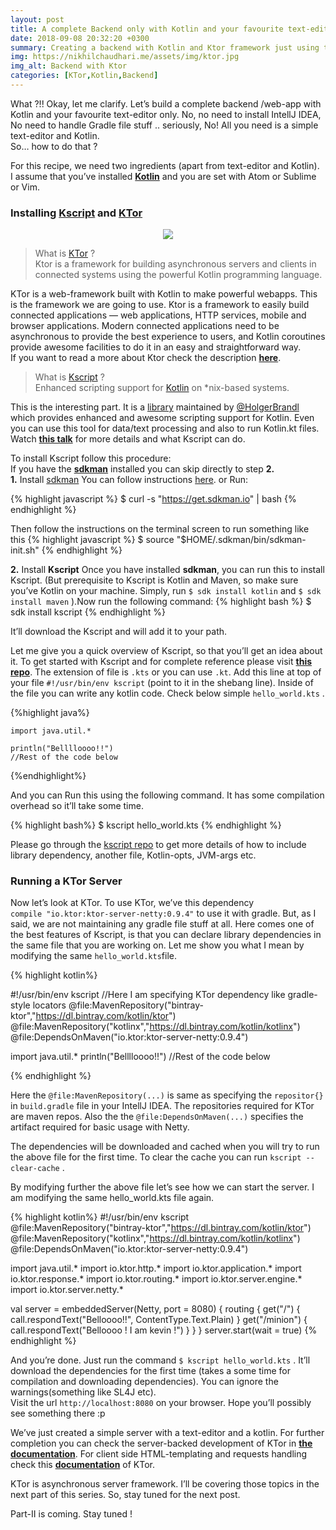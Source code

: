 ```yaml
---
layout: post
title: A complete Backend only with Kotlin and your favourite text-editor!
date: 2018-09-08 20:32:20 +0300
summary: Creating a backend with Kotlin and Ktor framework just using text-editor with the help of Kscript
img: https://nikhilchaudhari.me/assets/img/ktor.jpg
img_alt: Backend with Ktor
categories: [KTor,Kotlin,Backend]
---
```


What ?!! Okay, let me clarify. Let’s build a complete backend /web-app with
Kotlin and your favourite text-editor only. No, no need to install IntellJ IDEA,
No need to handle Gradle file stuff .. seriously, No! All you need is a simple
text-editor and Kotlin.<br> So… how to do that ?

For this recipe, we need two ingredients (apart from text-editor and
Kotlin).<br> I assume that you’ve installed **[Kotlin](https://kotlinlang.org)**
and you are set with Atom or Sublime or Vim.

### Installing [Kscript](https://github.com/holgerbrandl/kscript) and [KTor](https://ktor.io/)
<div align="center">

<img src="https://cdn-images-1.medium.com/max/800/1*eNOHLwmo78NiRScganL79Q.gif">

</div>

> What is [KTor](https://ktor.io/) ?<br> Ktor is a framework for building
> asynchronous servers and clients in connected systems using the powerful Kotlin
programming language.

KTor is a web-framework built with Kotlin to make powerful webapps. This is the
framework we are going to use.  Ktor is a framework to easily build connected
applications — web applications, HTTP services, mobile and browser applications.
Modern connected applications need to be asynchronous to provide the best
experience to users, and Kotlin coroutines provide awesome facilities to do it
in an easy and straightforward way.<br> If you want to read a more about Ktor
check the description **[here](https://ktor.io/quickstart/index.html)**.

> What is [Kscript](https://github.com/holgerbrandl/kscript) ?<br> Enhanced
> scripting support for [Kotlin](https://kotlinlang.org/) on \*nix-based systems.


This is the interesting part. It is a [library](https://github.com/holgerbrandl/kscript) maintained by [@HolgerBrandl](https://twitter.com/holgerbrandl) which provides enhanced and awesome scripting support for Kotlin. Even you can use this tool for data/text processing and also to run Kotlin.kt files. Watch **[this talk](https://www.youtube.com/watch?v=cOJPKhlRa8c)** for more details and what Kscript can do.


To install Kscript follow this procedure:<br> If you have the
**[sdkman](http://sdkman.io)** installed you can skip directly to step
**2.**<br> **1.** Install [sdkman](http://sdkman.io) You can follow
instructions [here](https://sdkman.io/install). or Run:

{% highlight javascript %}
	$ curl -s "https://get.sdkman.io" | bash
{% endhighlight %}

Then follow the instructions on the terminal screen to run something like this
{% highlight javascript %}
	$ source "$HOME/.sdkman/bin/sdkman-init.sh"
{% endhighlight %}

**2.** Install **Kscript** Once you have installed **sdkman**, you can run this
to install Kscript. (But prerequisite to Kscript is Kotlin and Maven, so make
sure you’ve Kotlin on your machine. Simply,  run `$ sdk install kotlin` and `$
sdk install maven` ).Now run the following command:
{% highlight bash %}
	$ sdk install kscript
{% endhighlight %}

It’ll download the Kscript and will add it to your path. 

Let me give you a quick overview of Kscript, so that you’ll get an idea about
it. To get started with Kscript and for complete reference please visit **[this
repo](https://github.com/holgerbrandl/kscript)**. The extension of file is
`.kts` or you can use `.kt`. Add this line at top of your file `#!/usr/bin/env
kscript` (point to it in the shebang line). Inside of the file you can write any
kotlin code. Check below simple `hello_world.kts` .

{%highlight java%}

    import java.util.*

    println("Belllloooo!!")
    //Rest of the code below 

{%endhighlight%}

And you can Run this using the following command. It has some compilation
overhead so it’ll take some time.

{% highlight bash%}
    $ kscript hello_world.kts
{% endhighlight %}

Please go through the [kscript repo](https://github.com/holgerbrandl/kscript) to
get more details of how to include library dependency, another file,
Kotlin-opts, JVM-args etc.

### Running a KTor Server

Now let’s look at KTor. To use KTor, we’ve this dependency <br> `compile
"io.ktor:ktor-server-netty:0.9.4"` to use it with gradle. But, as I said, we are
not maintaining any gradle file stuff at all. Here comes one of the best
features of Kscript, is that you can declare library dependencies in the same
file that you are working on. Let me show you what I mean by modifying the same
`hello_world.kts`file.

{% highlight kotlin%}

#!/usr/bin/env kscript
//Here I am specifying KTor dependency like gradle-style locators
@file:MavenRepository("bintray-ktor","https://dl.bintray.com/kotlin/ktor")
@file:MavenRepository("kotlinx","https://dl.bintray.com/kotlin/kotlinx")
@file:DependsOnMaven("io.ktor:ktor-server-netty:0.9.4")

import java.util.*
println("Belllloooo!!")
//Rest of the code below

{% endhighlight %}

Here the `@file:MavenRepository(...)` is same as specifying the `repositor{} `
in `build.gradle` file in your IntellJ IDEA. The repositories required for KTor
are maven repos. Also the the `@file:DependsOnMaven(...)` specifies the artifact
required for basic usage with Netty.

The dependencies will be downloaded and cached when you will try to run the
above file for the first time. To clear the cache you can run `kscript
--clear-cache` .

By modifying further the above file let’s see how we can start the server. I am
modifying the same hello_world.kts file again.

{% highlight kotlin%}
#!/usr/bin/env kscript
@file:MavenRepository("bintray-ktor","https://dl.bintray.com/kotlin/ktor")
@file:MavenRepository("kotlinx","https://dl.bintray.com/kotlin/kotlinx")
@file:DependsOnMaven("io.ktor:ktor-server-netty:0.9.4")

import java.util.*
import io.ktor.http.*
import io.ktor.application.*
import io.ktor.response.*
import io.ktor.routing.*
import io.ktor.server.engine.*
import io.ktor.server.netty.*

val server = embeddedServer(Netty, port = 8080) {
    routing {
        get("/") {
            call.respondText("Belloooo!!", ContentType.Text.Plain)
        }
        get("/minion") {
            call.respondText("Belloooo ! I am kevin !")
        }
    }
}
server.start(wait = true)
{% endhighlight %}

And you’re done. Just run the command `$ kscript hello_world.kts` . It’ll
download the dependencies for the first time (takes a some time for compilation
and downloading dependencies). You can ignore the warnings(something like SL4J
etc). <br> Visit the url `http://localhost:8080` on your browser. Hope you’ll
possibly see something there :p

We’ve just created a simple server with a text-editor and a kotlin. For further
completion you can check the server-backed development of KTor in **[the
documentation](http://ktor.io/servers/index.html)**. For client side
HTML-templating and requests handling check this **[documentation](http://ktor.io/clients/index.html)** of KTor. 

KTor is asynchronous server framework. I’ll be covering those topics in the next
part of this series. So, stay tuned for the next post.


Part-II is coming. Stay tuned !
